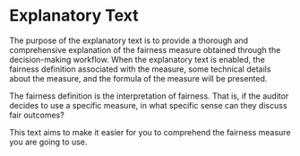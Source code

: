 Explanatory Text
===

The purpose of the explanatory text is to provide a thorough and comprehensive explanation of the fairness measure obtained through the decision-making workflow. When the explanatory text is enabled, the fairness definition associated with the measure, some technical details about the measure, and the formula of the measure will be presented.

The fairness definition is the interpretation of fairness. That is, if the auditor decides to use a specific measure, in what specific sense can they discuss fair outcomes?

This text aims to make it easier for you to comprehend the fairness measure you are going to use. 


